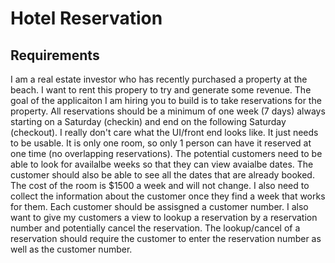 # Hotel Reservation

## Requirements
I am a real estate investor who has recently purchased a property at the beach. I want to rent this propery to try and generate some revenue. The goal of the applicaiton I am hiring you to build is to take reservations for the property.  All reservations should be a minimum of one week (7 days) always starting on a Saturday (checkin) and end on the following Saturday (checkout).  I really don't care what the UI/front end looks like.  It just needs to be usable.  It is only one room, so only 1 person can have it reserved at one time (no overlapping reservations).  The potential customers need to be able to look for availalbe weeks so that they can view avaialbe dates.  The customer should also be able to see all the dates that are already booked.  The cost of the room is $1500 a week and will not change.   I also need to collect the information about the customer once they find a week that works for them.  Each customer should be assisgned a customer number.  I also want to give my customers a view to lookup a reservation by a reservation number and potentially cancel the reservation.  The lookup/cancel of a reservation should require the customer to enter the reservation number as well as the customer number.